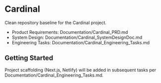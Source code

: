 # Cardinal

Clean repository baseline for the Cardinal project.

- Product Requirements: Documentation/Cardinal_PRD.md
- System Design: Documentation/Cardinal_SystemDesignDoc.md
- Engineering Tasks: Documentation/Cardinal_Engineering_Tasks.md

## Getting Started

Project scaffolding (Next.js, Netlify) will be added in subsequent tasks per Documentation/Cardinal_Engineering_Tasks.md.
